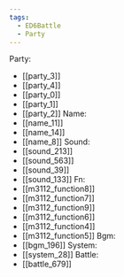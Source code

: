 ```yaml
---
tags:
  - ED6Battle
  - Party
---
```

Party:
- [[party_3]]
- [[party_4]]
- [[party_0]]
- [[party_1]]
- [[party_2]]
Name:
- [[name_11]]
- [[name_14]]
- [[name_8]]
Sound:
- [[sound_213]]
- [[sound_563]]
- [[sound_39]]
- [[sound_133]]
Fn:
- [[m3112_function8]]
- [[m3112_function7]]
- [[m3112_function9]]
- [[m3112_function6]]
- [[m3112_function4]]
- [[m3112_function5]]
Bgm:
- [[bgm_196]]
System:
- [[system_28]]
Battle:
- [[battle_679]]
